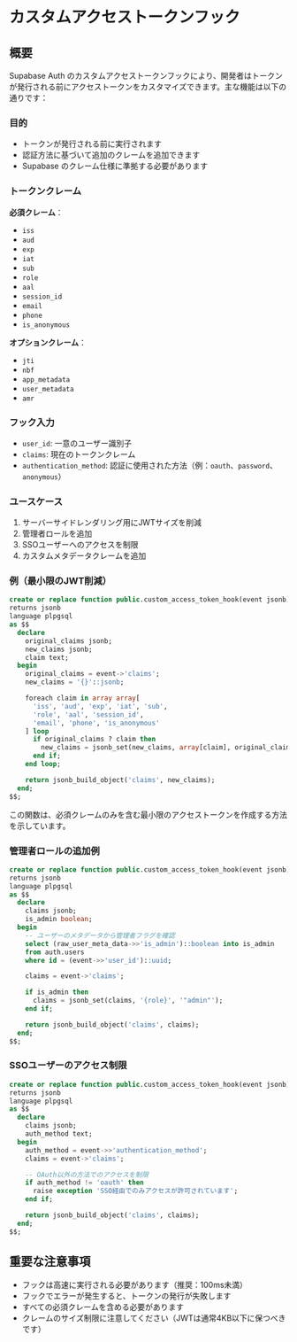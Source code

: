 # カスタムアクセストークンフック

## 概要

Supabase Auth のカスタムアクセストークンフックにより、開発者はトークンが発行される前にアクセストークンをカスタマイズできます。主な機能は以下の通りです：

### 目的

- トークンが発行される前に実行されます
- 認証方法に基づいて追加のクレームを追加できます
- Supabase のクレーム仕様に準拠する必要があります

### トークンクレーム

**必須クレーム**：

- `iss`
- `aud`
- `exp`
- `iat`
- `sub`
- `role`
- `aal`
- `session_id`
- `email`
- `phone`
- `is_anonymous`

**オプションクレーム**：

- `jti`
- `nbf`
- `app_metadata`
- `user_metadata`
- `amr`

### フック入力

- `user_id`: 一意のユーザー識別子
- `claims`: 現在のトークンクレーム
- `authentication_method`: 認証に使用された方法（例：`oauth`、`password`、`anonymous`）

### ユースケース

1. サーバーサイドレンダリング用にJWTサイズを削減
2. 管理者ロールを追加
3. SSOユーザーへのアクセスを制限
4. カスタムメタデータクレームを追加

### 例（最小限のJWT削減）

```sql
create or replace function public.custom_access_token_hook(event jsonb)
returns jsonb
language plpgsql
as $$
  declare
    original_claims jsonb;
    new_claims jsonb;
    claim text;
  begin
    original_claims = event->'claims';
    new_claims = '{}'::jsonb;

    foreach claim in array array[
      'iss', 'aud', 'exp', 'iat', 'sub',
      'role', 'aal', 'session_id',
      'email', 'phone', 'is_anonymous'
    ] loop
      if original_claims ? claim then
        new_claims = jsonb_set(new_claims, array[claim], original_claims->claim);
      end if;
    end loop;

    return jsonb_build_object('claims', new_claims);
  end;
$$;
```

この関数は、必須クレームのみを含む最小限のアクセストークンを作成する方法を示しています。

### 管理者ロールの追加例

```sql
create or replace function public.custom_access_token_hook(event jsonb)
returns jsonb
language plpgsql
as $$
  declare
    claims jsonb;
    is_admin boolean;
  begin
    -- ユーザーのメタデータから管理者フラグを確認
    select (raw_user_meta_data->>'is_admin')::boolean into is_admin
    from auth.users
    where id = (event->>'user_id')::uuid;

    claims = event->'claims';

    if is_admin then
      claims = jsonb_set(claims, '{role}', '"admin"');
    end if;

    return jsonb_build_object('claims', claims);
  end;
$$;
```

### SSOユーザーのアクセス制限

```sql
create or replace function public.custom_access_token_hook(event jsonb)
returns jsonb
language plpgsql
as $$
  declare
    claims jsonb;
    auth_method text;
  begin
    auth_method = event->>'authentication_method';
    claims = event->'claims';

    -- OAuth以外の方法でのアクセスを制限
    if auth_method != 'oauth' then
      raise exception 'SSO経由でのみアクセスが許可されています';
    end if;

    return jsonb_build_object('claims', claims);
  end;
$$;
```

## 重要な注意事項

- フックは高速に実行される必要があります（推奨：100ms未満）
- フックでエラーが発生すると、トークンの発行が失敗します
- すべての必須クレームを含める必要があります
- クレームのサイズ制限に注意してください（JWTは通常4KB以下に保つべきです）

